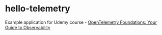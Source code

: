 # hello-telemetry


Example application for Udemy course - [OpenTelemetry Foundations: Your Guide to Observability](https://www.udemy.com/course/opentelemetry-foundations)

